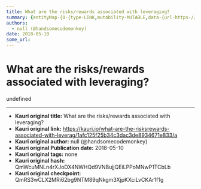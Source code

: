 ```yaml
---
title: What are the risks/rewards associated with leveraging?
summary: {entityMap-{0-{type-LINK,mutability-MUTABLE,data-{url-https-//www.reddit.com/r/MakerDAO/comments/8efk5q/faq_possibly_everything_you_ever_wanted_to_know/},1-{type-LINK,mutability-MUTABLE,data-{url-https-//makerdao.com/whitepaper/DaiDec17WP.pdf},2-{type-LINK,mutability-MUTABLE,data-{url-https-//cdp-simulator.surge.sh/},3-{type-LINK,mutability-MUTABLE,data-{url-https-//dai.makerdao.com/},4-{type-LINK,mutability-MUTABLE,data-{url-https-//ian.pw/posts/2018-01-25-maximum-leverage-on-maker.html},5-{typ
authors:
  - null (@handsomecodemonkey)
date: 2018-05-10
some_url: 
---
```


# What are the risks/rewards associated with leveraging?


undefined


---

- **Kauri original title:** What are the risks/rewards associated with leveraging?
- **Kauri original link:** https://kauri.io/what-are-the-risksrewards-associated-with-leverag/1afc125f25b34c3dac3de8934671e833/a
- **Kauri original author:** null (@handsomecodemonkey)
- **Kauri original Publication date:** 2018-05-10
- **Kauri original tags:** none
- **Kauri original hash:** QmWcuMNLn4rXJoDX4NWHQd9VNBujjQEiLPPoMNwP1TCbLb
- **Kauri original checkpoint:** QmRS3wCLX2MRi62bg9NTM89qNkgm3XjpKXciLvCKAr1f1g



